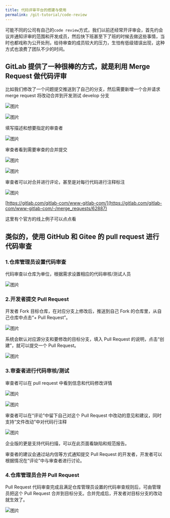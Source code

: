 ```yaml
---
title: 代码评审平台的搭建与使用
permalink: /git-tutorial/code-review
---
```

可能不同的公司有自己的`code review`方式，我们以前还经常开评审会，首先约会议并通知评审的范围和开发成员，然后快下班甚至下了班的时候去做这些事情，当时也都戏称为公开处刑，给待审查的成员较大的压力，生怕有低级错误出现，这种方式也浪费了团队不少的时间。

## GitLab 提供了一种很棒的方式，就是利用 Merge Request 做代码评审

比如我们修改了一个问题提交推送到了自己的分支，然后需要新增一个合并请求 merge request 将改动合并到开发测试 develop 分支

![图片](./../../../.vuepress/public/images/Hh9bNJbCIt6HiLux.png)


![图片](./../../../.vuepress/public/images/fc0IXF0Lq8NsKXoS.png)

填写描述和想要指定的审查者

![图片](./../../../.vuepress/public/images/MREFzVlqAh7eexOR.png)

审查者看到需要审查的合并提交

![图片](./../../../.vuepress/public/images/JgqrYuzntCGIo0p2.png)

![图片](./../../../.vuepress/public/images/7CAtqhc2sHwkXXjM.png)

审查者可以对合并进行评论，甚至是对每行代码进行注释标注

![图片](./../../../.vuepress/public/images/VnJna2KOQNQtAaTW.png)

[https://gitlab.com/gitlab-com/www-gitlab-com/](https://gitlab.com/gitlab-com/www-gitlab-com/-/merge_requests/62887)

这里有个官方的线上例子可以点点看


## 类似的，使用 GitHub 和 Gitee 的 pull request 进行代码审查

### **1.仓库管理员设置代码审查**

代码审查以仓库为单位，根据需求设置相应的代码审核/测试人员

![图片](./../../../.vuepress/public/images/QPnQA7iuz9JbE1SC.png)

### **2.开发者提交 Pull Request**

开发者 Fork 目标仓库，在对应分支上修改后，推送到自己 Fork 的仓库里，从自己仓库中点击“+ Pull Request”。

![图片](./../../../.vuepress/public/images/Xl3B1bB7ilNOSmpI.png)

系统会默认对应源分支和要修改的目标分支，填入 Pull Request 的说明，点击“创建”，就可以提交一个 Pull Request。

![图片](./../../../.vuepress/public/images/aoOkpwqEVDhHBmPY.png)

### **3.审查者进行代码审核/测试**

审查者可以在 pull request 中看到信息和代码修改详情

![图片](./../../../.vuepress/public/images/gYmK9yfenzko0Wyn.png)

![图片](./../../../.vuepress/public/images/7Z2a0ZbA5dHKMCuW.png)

审查者可以在“评论”中留下自己对这个 Pull Request 中改动的意见和建议，同时支持“文件改动”中对代码行注释

![图片](./../../../.vuepress/public/images/ZbONNypu3y04Qu6G.png)

企业版的更是支持代码扫描，可以在此页面看缺陷和规范报告。

审查者的建议会通过站内信等方式通知提交 Pull Request 的开发者，开发者可以根据情况在“评论”中与审查者进行讨论。

### **4.仓库管理员合并 Pull Request**

​Pull Request 代码审查完成且满足仓库管理员设置的代码审查规则后，可由管理员把这个 Pull Request 合并到目标分支。合并完成后，开发者对目标分支的改动就生效了。

![图片](./../../../.vuepress/public/images/f0qGFXcFlI3Jfrza.png)

